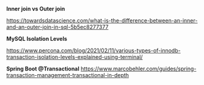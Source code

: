 **Inner join vs Outer join**

https://towardsdatascience.com/what-is-the-difference-between-an-inner-and-an-outer-join-in-sql-5b5ec8277377


**MySQL Isolation Levels**

https://www.percona.com/blog/2021/02/11/various-types-of-innodb-transaction-isolation-levels-explained-using-terminal/

**Spring Boot @Transactional**
https://www.marcobehler.com/guides/spring-transaction-management-transactional-in-depth
